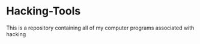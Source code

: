 # Hacking-Tools
This is a repository containing all of my computer programs associated with hacking
